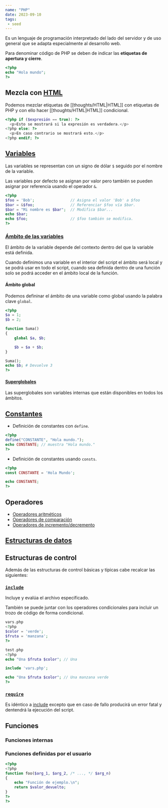 ```yaml
---
name: "PHP"
date: 2023-09-10
tags:
 - seed
---
```


Es un lenguaje de programación interpretado del lado del servidor y de uso general que se adapta especialmente al desarrollo web.

Para denominar código de PHP se deben de indicar las **etiquetas de apertura y cierre**.

```php
<?php
echo "Hola mundo";
?>
```

## Mezcla con [HTML](thoughts/HTML.md)
Podemos mezclar etiquetas de [[thoughts/HTML|HTML]] con etiquetas de PHP y con ello hacer [[thoughts/HTML|HTML]] condicional.

```php
<?php if ($expresión == true): ?>
  <p>Esto se mostrará si la expresión es verdadera.</p>
<?php else: ?>
  <p>En caso contrario se mostrará esto.</p>
<?php endif; ?>
```

## [Variables](https://www.php.net/manual/es/language.variables.basics.php)
Las variables se representan con un signo de dólar `$` seguido por el nombre de la variable.

Las variables por defecto se asignan por valor pero también se pueden asignar por referencia usando el operador `&`.

```php
<?php
$foo = 'Bob';                // Asigna el valor 'Bob' a $foo
$bar = &$foo;                // Referenciar $foo vía $bar.
$bar = "Mi nombre es $bar";  // Modifica $bar...
echo $bar;
echo $foo;                   // $foo también se modifica.
?>
```

### [Ámbito de las variables](https://www.php.net/manual/es/language.variables.scope.php)
El ámbito de la variable depende del contexto dentro del que la variable está definida.

Cuando definimos una variable en el interior del script el ámbito será local y se podrá usar en todo el script, cuando sea definida dentro de una función solo se podrá acceder en el ámbito local de la función.

#### Ámbito global
Podemos defininar el ámbito de una variable como global usando la palabra clave `global`.

```php
<?php
$a = 1;
$b = 2;

function Suma()
{
    global $a, $b;

    $b = $a + $b;
}

Suma();
echo $b; # Devuelve 3
?>
```

#### [Superglobales](https://www.php.net/manual/es/language.variables.superglobals.php)
Las superglobales son variables internas que están disponibles en todos los ámbitos.

## [Constantes](https://www.php.net/manual/es/language.constants.syntax.php)

* Definición de constantes con `define`.
```php
<?php
define("CONSTANTE", "Hola mundo.");
echo CONSTANTE; // muestra "Hola mundo."
?>
```

* Definición de constantes usando `consts`.
```php
<?php
const CONSTANTE = 'Hola Mundo';

echo CONSTANTE;
?>
```

## Operadores
* [Operadores aritméticos](https://www.php.net/manual/es/language.operators.arithmetic.php)
* [Operadores de comparación](https://www.php.net/manual/es/language.operators.comparison.php)
* [Operadores de incremento/decremento](https://www.php.net/manual/es/language.operators.increment.php)

## [Estructuras de datos](https://www.php.net/manual/es/language.types.php)

## Estructuras de control
Además de las estructuras de control básicas y típicas cabe recalcar las siguientes:

### [`include`](https://www.php.net/manual/es/function.include.php)
Incluye y evalúa el archivo especificado.

También se puede juntar con los operadores condicionales para incluir un trozo de código de forma condicional.

```php
vars.php
<?php
$color = 'verde';
$fruta = 'manzana';
?>

test.php
<?php
echo "Una $fruta $color"; // Una

include 'vars.php';

echo "Una $fruta $color"; // Una manzana verde
?>
```

### [`require`](https://www.php.net/manual/es/function.require.php)
Es idéntico a [include](#include) excepto que en caso de fallo producirá un error fatal y dentendrá la ejecución del script.

## Funciones

### Funciones internas

### Funciones definidas por el usuario
```php
<?php
<?php
function foo($arg_1, $arg_2, /* ..., */ $arg_n)
{
    echo "Función de ejemplo.\n";
    return $valor_devuelto;
}
?>
?>
```
